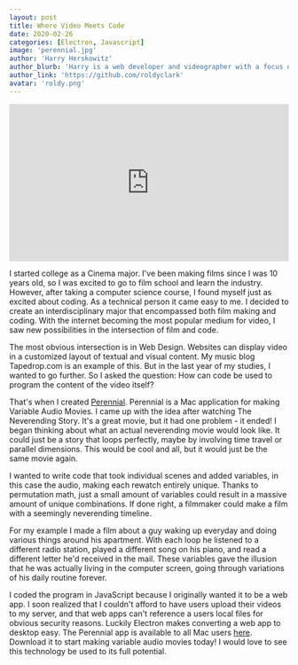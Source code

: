 ```yaml
---
layout: post
title: Where Video Meets Code
date: 2020-02-26
categories: [Electron, Javascript]
image: 'perennial.jpg'
author: 'Harry Herskowitz'
author_blurb: 'Harry is a web developer and videographer with a focus on using technology to empower local artists and communities'
author_link: 'https://github.com/roldyclark'
avatar: 'roldy.png'
---
```


<div style="padding:56.25% 0 0 0;position:relative;"><iframe src="https://player.vimeo.com/video/214118670?h=bc60f79d0f&title=0&byline=0&portrait=0" style="position:absolute;top:0;left:0;width:100%;height:100%;" frameborder="0" allow="autoplay; fullscreen; picture-in-picture" allowfullscreen></iframe></div><script src="https://player.vimeo.com/api/player.js"></script>

I started college as a Cinema major. I've been making films since I was 10 years old, so I was excited to go to film school and learn the industry. However, after taking a computer science course, I found myself just as excited about coding. As a technical person it came easy to me. I decided to create an interdisciplinary major that encompassed both film making and coding. With the internet becoming the most popular medium for video, I saw new possibilities in the intersection of film and code.

The most obvious intersection is in Web Design. Websites can display video in a customized layout of textual and visual content. My music blog Tapedrop.com is an example of this. But in the last year of my studies, I wanted to go further. So I asked the question: How can code be used to program the content of the video itself?

That's when I created [Perennial](https://github.com/roldyclark/Perennial). Perennial is a Mac application for making Variable Audio Movies. I came up with the idea after watching The Neverending Story. It's a great movie, but it had one problem - it ended! I began thinking about what an actual neverending movie would look like. It could just be a story that loops perfectly, maybe by involving time travel or parallel dimensions. This would be cool and all, but it would just be the same movie again.

I wanted to write code that took individual scenes and added variables, in this case the audio, making each rewatch entirely unique. Thanks to permutation math, just a small amount of variables could result in a massive amount of unique combinations. If done right, a filmmaker could make a film with a seemingly neverending timeline.

For my example I made a film about a guy waking up everyday and doing various things around his apartment. With each loop he listened to a different radio station, played a different song on his piano, and read a different letter he'd received in the mail. These variables gave the illusion that he was actually living in the computer screen, going through variations of his daily routine forever.

I coded the program in JavaScript because I originally wanted it to be a web app. I soon realized that I couldn't afford to have users upload their videos to my server, and that web apps can't reference a users local files for obvious security reasons. Luckily Electron makes converting a web app to desktop easy. The Perennial app is available to all Mac users [here](https://github.com/roldyclark/Perennial/releases/tag/v1.0). Download it to start making variable audio movies today! I would love to see this technology be used to its full potential.

